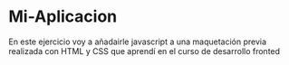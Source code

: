 # Mi-Aplicacion
En este ejercicio voy a añadairle javascript a una maquetación previa realizada con  HTML y CSS que aprendí en  el curso de desarrollo fronted

